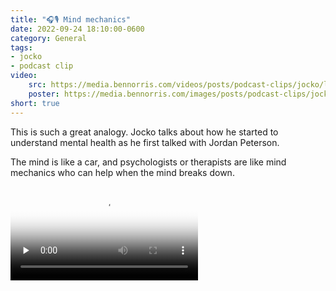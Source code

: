 ```yaml
---
title: "🎧🎙️ Mind mechanics"
date: 2022-09-24 18:10:00-0600
category: General
tags:
- jocko
- podcast clip
video: 
    src: https://media.bennorris.com/videos/posts/podcast-clips/jocko/like-a-car.mov
    poster: https://media.bennorris.com/images/posts/podcast-clips/jocko/like-a-car.jpg
short: true
---
```


This is such a great analogy. Jocko talks about how he started to understand mental health as he first talked with Jordan Peterson.

The mind is like a car, and psychologists or therapists are like mind mechanics who can help when the mind breaks down.

<div class="embed-responsive embed-responsive-16by9">
    <video class="embed-responsive-item" controls="controls" playsinline="playsinline" src="https://media.bennorris.com/videos/posts/podcast-clips/jocko/like-a-car.mov" poster="https://media.bennorris.com/images/posts/podcast-clips/jocko/like-a-car.jpeg" style="background-image:url(https://media.bennorris.com/images/posts/podcast-clips/jocko/like-a-car.jpeg);background-size:contain;background-repeat:no-repeat;" preload="none"></video>
</div>



